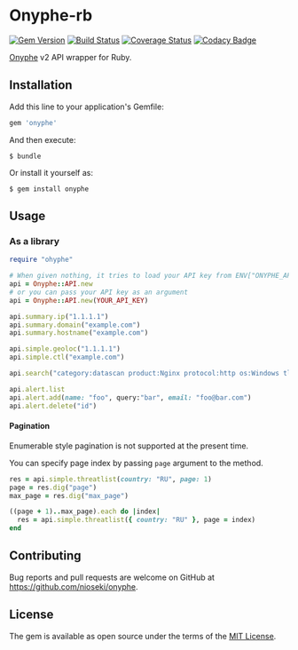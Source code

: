# Onyphe-rb

[![Gem Version](https://badge.fury.io/rb/onyphe.svg)](https://badge.fury.io/rb/onyphe)
[![Build Status](https://travis-ci.com/ninoseki/onyphe-rb.svg?branch=master)](https://travis-ci.com/ninoseki/onyphe-rb)
[![Coverage Status](https://coveralls.io/repos/github/ninoseki/onyphe-rb/badge.svg?branch=master)](https://coveralls.io/github/ninoseki/onyphe-rb?branch=master)
[![Codacy Badge](https://api.codacy.com/project/badge/Grade/c4afca9e0ff94d11a53332c0598b868f)](https://www.codacy.com/app/ninoseki/onyphe-rb)

[Onyphe](https://www.onyphe.io) v2 API wrapper for Ruby.

## Installation

Add this line to your application's Gemfile:

```ruby
gem 'onyphe'
```

And then execute:

    $ bundle

Or install it yourself as:

    $ gem install onyphe

## Usage

### As a library

```rb
require "ohyphe"

# When given nothing, it tries to load your API key from ENV["ONYPHE_API_KEY"]
api = Onyphe::API.new
# or you can pass your API key as an argument
api = Onyphe::API.new(YOUR_API_KEY)

api.summary.ip("1.1.1.1")
api.summary.domain("example.com")
api.summary.hostname("example.com")

api.simple.geoloc("1.1.1.1")
api.simple.ctl("example.com")

api.search("category:datascan product:Nginx protocol:http os:Windows tls:true")

api.alert.list
api.alert.add(name: "foo", query:"bar", email: "foo@bar.com")
api.alert.delete("id")
```

#### Pagination

Enumerable style pagination is not supported at the present time.

You can specify page index by passing `page` argument to the method.

```rb
res = api.simple.threatlist(country: "RU", page: 1)
page = res.dig("page")
max_page = res.dig("max_page")

((page + 1)..max_page).each do |index|
  res = api.simple.threatlist({ country: "RU" }, page = index)
end
```

## Contributing

Bug reports and pull requests are welcome on GitHub at https://github.com/nioseki/onyphe.

## License

The gem is available as open source under the terms of the [MIT License](https://opensource.org/licenses/MIT).
